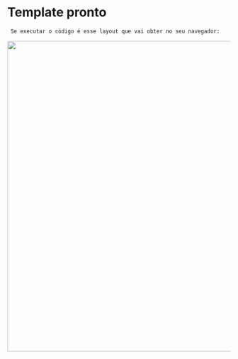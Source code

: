 # Template pronto

```bash
 Se executar o código é esse layout que vai obter no seu navegador:
```
<p align="center">
<img src="./src/img/grid_2.png"  width="700"/>
</p>